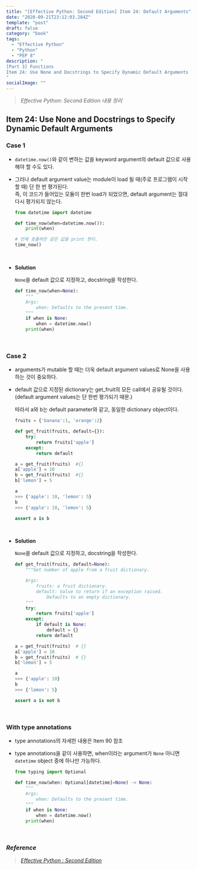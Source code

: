```yaml
---
title: "[Effective Python: Second Edition] Item 24: Default Arguments"
date: "2020-09-21T23:12:03.284Z"
template: "post"
draft: false
category: "book"
tags:
  - "Effective Python"
  - "Python"
  - "PEP 8"
description: "
[Part 3] Functions
Item 24: Use None and Docstrings to Specify Dynamic Default Arguments
"
socialImage: ""
---
```



> _Effective Python: Second Edition 내용 정리_

## Item 24: Use None and Docstrings to Specify Dynamic Default Arguments

### Case 1

- `datetime.now()`와 같이 변하는 값을 keyword argument의 default 값으로 사용해야 할 수도 있다.
- 그러나 default argument value는 module이 load 될 때(주로 프로그램이 시작할 때) 단 한 번 평가된다.  
즉, 이 코드가 들어있는 모듈이 한번 load가 되었으면, default argument는 절대 다시 평가되지 않는다.

    ```python
    from datetime import datetime

    def time_now(when=datetime.now()):
        print(when)

    # 언제 호출하든 같은 값을 print 한다.
    time_now()
    ```

<br>

- **Solution**

    `None`을 default 값으로 지정하고, docstring을 작성한다.

    ```python
    def time_now(when=None):
        """
        Args:
            when: Defaults to the present time.
        """
        if when is None:
            when = datetime.now()
        print(when)
    ```

<br>

### Case 2

- arguments가 mutable 할 때는 더욱 default argument values로 None을 사용하는 것이 중요하다.
- default 값으로 지정된 dictionary는 get_fruit의 모든 call에서 공유될 것이다. (default argument values는 단 한번 평가되기 때문.)

    따라서 a와 b는 default parameter와 같고, 동일한 dictionary object이다.

    ```python
    fruits = {'banana':1, 'orange':2}

    def get_fruit(fruits, default={}):
        try:
            return fruits['apple']
        except:
            return default

    a = get_fruit(fruits)  #{}
    a['apple'] = 10
    b = get_fruit(fruits)  #{}
    b['lemon'] = 5

    a
    >>> {'apple': 10, 'lemon': 5}
    b
    >>> {'apple': 10, 'lemon': 5}

    assert a is b
    ```

<br>

- **Solution**

    `None`을 default 값으로 지정하고, docstring을 작성한다.

    ```python
    def get_fruit(fruits, default=None):
        """Get number of apple from a fruit dictionary.

        Args:
            fruits: a fruit dictionary.
            default: Value to return if an exception raised.
                Defaults to an empty dictionary.
        """
        try:
            return fruits['apple']
        except:
            if default is None:
                default = {}
            return default

    a = get_fruit(fruits)  # {}
    a['apple'] = 10
    b = get_fruit(fruits)  # {}
    b['lemon'] = 5

    a
    >>> {'apple': 10}
    b
    >>> {'lemon': 5}

    assert a is not b
    ```

<br>

### With type annotations

- type annotations의 자세한 내용은 Item 90 참조
- type annotations을 같이 사용하면, when이라는 argument가 `None` 아니면 `datetime` object 중에 하나만 가능하다.

    ```python
    from typing import Optional

    def time_now(when: Optional[datetime]=None) -> None:
        """
        Args:
            when: Defaults to the present time.
        """
        if when is None:
            when = datetime.now()
        print(when)
    ```

<br>

### _Reference_
> [_Effective Python : Second Edition_](https://effectivepython.com/)  